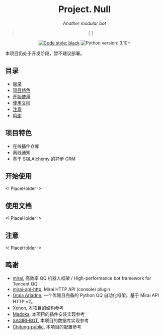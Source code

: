 <div align="center">

# Project. Null

_Another modular bot_

> [ ]

[![Code style: black](https://img.shields.io/badge/code%20style-black-000000.svg)](https://github.com/psf/black)
![Python version: 3.10+](https://img.shields.io/badge/python-3.10+-blue.svg)

</div>

本项目仍处于开发阶段，暂不建议部署。

## 目录
  * [目录](#目录)
  * [项目特色](#项目特色)
  * [开始使用](#项目部署)
  * [使用文档](#使用文档)
  * [注意](#注意)
  * [鸣谢](#鸣谢)

## 项目特色

  * 在线插件仓库
  * 离线通知
  * 基于 SQLAlchemy 的异步 ORM

## 开始使用

<! PlaceHolder !>

## 使用文档

<! PlaceHolder !>

## 注意

<! PlaceHolder !>

## 鸣谢

  * [mirai](https://github.com/mamoe/mirai), 高效率 QQ 机器人框架 / High-performance bot framework for Tencent QQ
  * [mirai-api-http](https://github.com/project-mirai/mirai-api-http), Mirai HTTP API (console) plugin
  * [Graia Ariadne](https://github.com/GraiaProject/Ariadne), 一个优雅且完备的 Python QQ 自动化框架。基于 Mirai API HTTP v2。
  * [Xenon](https://github.com/BlueGlassBlock/Xenon), 本项目的结构参考
  * [Madoka](https://github.com/MadokaProject/Madoka), 本项目的插件安装实现参考
  * [SAGIRI-BOT](https://github.com/SAGIRI-kawaii/sagiri-bot), 本项目的数据库实现参考
  * [Chitung-public](https://github.com/KadokawaR/Chitung-public), 本项目的配置参考